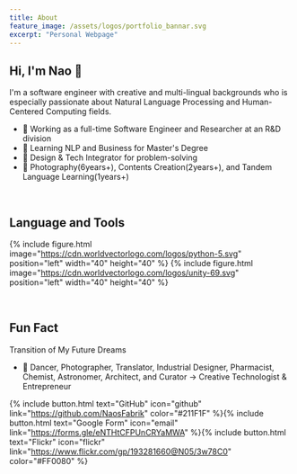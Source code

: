 ```yaml
---
title: About 
feature_image: /assets/logos/portfolio_bannar.svg
excerpt: "Personal Webpage"
---
```


## Hi, I'm Nao 👋
I'm a software engineer with creative and multi-lingual backgrounds who is especially passionate about Natural Language Processing and Human-Centered Computing fields. 

- 🦊 Working as a full-time Software Engineer and Researcher at an R&D division 
- 🚀 Learning NLP and Business for Master's Degree
- 🎨 Design & Tech Integrator for problem-solving
- 🌱 Photography(6years+), Contents Creation(2years+), and Tandem Language Learning(1years+)

<br>

## Language and Tools
{% include figure.html image="https://cdn.worldvectorlogo.com/logos/python-5.svg" position="left" width="40" height="40" %}
{% include figure.html image="https://cdn.worldvectorlogo.com/logos/unity-69.svg" position="left" width="40" height="40" %}

<!-- 
{% include figure.html image="https://cdn.worldvectorlogo.com/logos/kotlin-1.svg" position="left" width="40" height="40" %}
{% include figure.html image="https://cdn.worldvectorlogo.com/logos/logo-javascript.svg" position="left" width="40" height="40" %}
{% include figure.html image="https://cdn.worldvectorlogo.com/logos/postgresql.svg" position="left" width="40" height="40" %}
{% include figure.html image="https://cdn.worldvectorlogo.com/logos/mysql-6.svg" position="left" width="40" height="40" %}
{% include figure.html image="https://cdn.worldvectorlogo.com/logos/linux-tux.svg" position="left" width="40" height="40" %}
{% include figure.html image="https://cdn.worldvectorlogo.com/logos/ubuntu-4.svg" position="left" width="40" height="40" %}
{% include figure.html image="https://cdn.worldvectorlogo.com/logos/java.svg" position="left" width="40" height="40" %}
{% include figure.html image="https://cdn.worldvectorlogo.com/logos/visual-studio-code-1.svg" position="left" width="40" height="40" %} 
{% include figure.html image="https://cdn.worldvectorlogo.com/logos/draw-io.svg" position="left" width="40" height="40" %}
{% include figure.html image="https://cdn.worldvectorlogo.com/logos/arduino-1.svg" position="left" width="40" height="40" %}
{% include figure.html image="https://cdn.worldvectorlogo.com/logos/raspberry-pi.svg" position="left" width="40" height="40" %}
{% include figure.html image="https://cdn.worldvectorlogo.com/logos/figma-1.svg" position="left" width="40" height="40" %}
{% include figure.html image="https://cdn.worldvectorlogo.com/logos/wordpress-blue.svg" position="left" width="40" height="40" %}
{% include figure.html image="https://cdn.worldvectorlogo.com/logos/latex.svg" position="left" width="40" height="40" %}
{% include figure.html image="https://cdn.worldvectorlogo.com/logos/git-icon.svg" position="left" width="40" height="40" %}
{% include figure.html image="https://cdn.worldvectorlogo.com/logos/jira-1.svg position="left" width="40" height="40" %}  
-->
<br>

## Fun Fact
Transition of My Future Dreams
- 🦄 Dancer, Photographer, Translator, Industrial Designer, Pharmacist, Chemist, Astronomer, Architect, and Curator -> Creative Technologist & Entrepreneur

{% include button.html text="GitHub" icon="github" link="https://github.com/NaosFabrik" color="#211F1F" %}{% include button.html text="Google Form" icon="email" link="https://forms.gle/eNTHtCFPUnCRYaMWA" %}{% include button.html text="Flickr" icon="flickr" link="https://www.flickr.com/gp/193281660@N05/3w78C0" color="#FF0080" %}
